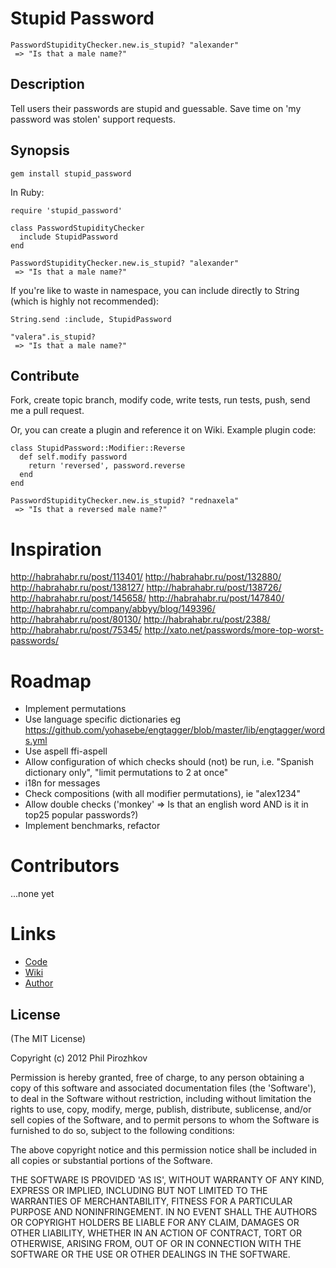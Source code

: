 # Stupid Password

    PasswordStupidityChecker.new.is_stupid? "alexander"
     => "Is that a male name?"

## Description

Tell users their passwords are stupid and guessable.
Save time on 'my password was stolen' support requests.

## Synopsis

    gem install stupid_password

In Ruby:

    require 'stupid_password'    

    class PasswordStupidityChecker
      include StupidPassword
    end

    PasswordStupidityChecker.new.is_stupid? "alexander"
     => "Is that a male name?"

If you're like to waste in namespace, you can include directly to String (which is highly not recommended):

    String.send :include, StupidPassword

    "valera".is_stupid?
     => "Is that a male name?"

## Contribute

Fork, create topic branch, modify code, write tests, run tests, push, send me a pull request.

Or, you can create a plugin and reference it on Wiki.
Example plugin code:

    class StupidPassword::Modifier::Reverse
      def self.modify password
        return 'reversed', password.reverse
      end
    end

    PasswordStupidityChecker.new.is_stupid? "rednaxela"
     => "Is that a reversed male name?"

# Inspiration

http://habrahabr.ru/post/113401/
http://habrahabr.ru/post/132880/
http://habrahabr.ru/post/138127/
http://habrahabr.ru/post/138726/
http://habrahabr.ru/post/145658/
http://habrahabr.ru/post/147840/
http://habrahabr.ru/company/abbyy/blog/149396/
http://habrahabr.ru/post/80130/
http://habrahabr.ru/post/2388/
http://habrahabr.ru/post/75345/
http://xato.net/passwords/more-top-worst-passwords/

# Roadmap

* Implement permutations
* Use language specific dictionaries eg https://github.com/yohasebe/engtagger/blob/master/lib/engtagger/words.yml
* Use aspell ffi-aspell
* Allow configuration of which checks should (not) be run, i.e. "Spanish dictionary only", "limit permutations to 2 at once"
* i18n for messages
* Check compositions (with all modifier permutations), ie "alex1234"
* Allow double checks ('monkey' => Is that an english word AND is it in top25 popular passwords?)
* Implement benchmarks, refactor

# Contributors

...none yet

# Links

* [Code](https://github.com/pirj/stupid_password)
* [Wiki](https://github.com/pirj/stupid_password/wiki)
* [Author](https://github.com/pirj)

## License

(The MIT License)

Copyright (c) 2012 Phil Pirozhkov

Permission is hereby granted, free of charge, to any person obtaining
a copy of this software and associated documentation files (the
'Software'), to deal in the Software without restriction, including
without limitation the rights to use, copy, modify, merge, publish,
distribute, sublicense, and/or sell copies of the Software, and to
permit persons to whom the Software is furnished to do so, subject to
the following conditions:

The above copyright notice and this permission notice shall be
included in all copies or substantial portions of the Software.

THE SOFTWARE IS PROVIDED 'AS IS', WITHOUT WARRANTY OF ANY KIND,
EXPRESS OR IMPLIED, INCLUDING BUT NOT LIMITED TO THE WARRANTIES OF
MERCHANTABILITY, FITNESS FOR A PARTICULAR PURPOSE AND NONINFRINGEMENT.
IN NO EVENT SHALL THE AUTHORS OR COPYRIGHT HOLDERS BE LIABLE FOR ANY
CLAIM, DAMAGES OR OTHER LIABILITY, WHETHER IN AN ACTION OF CONTRACT,
TORT OR OTHERWISE, ARISING FROM, OUT OF OR IN CONNECTION WITH THE
SOFTWARE OR THE USE OR OTHER DEALINGS IN THE SOFTWARE.
